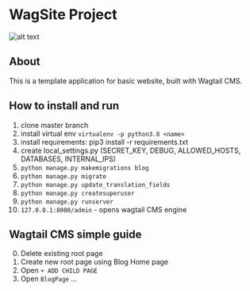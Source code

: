 # WagSite Project
![alt text](https://github.com/AntonAks/WagSite/blob/dev/wagsite_image.png?raw=true)

## About 
This is a template application for basic website, built with Wagtail CMS. 

## How to install and run
1. clone master branch 
2. install virtual env `virtualenv -p python3.8 <name>`
3. install requirements: pip3 install -r requirements.txt
4. create local_settings.py (SECRET_KEY, DEBUG, ALLOWED_HOSTS, DATABASES, INTERNAL_IPS)
5. `python manage.py makemigrations blog`
6. `python manage.py migrate`
7. `python manage.py update_translation_fields`
8. `python manage.py createsuperuser`
9. `python manage.py runserver`
10. `127.0.0.1:8000/admin` - opens wagtail CMS engine

## Wagtail CMS simple guide
0. Delete existing root page
1. Create new root page using Blog Home page
2. Open `+ ADD CHILD PAGE`
3. Open `BlogPage`
...

